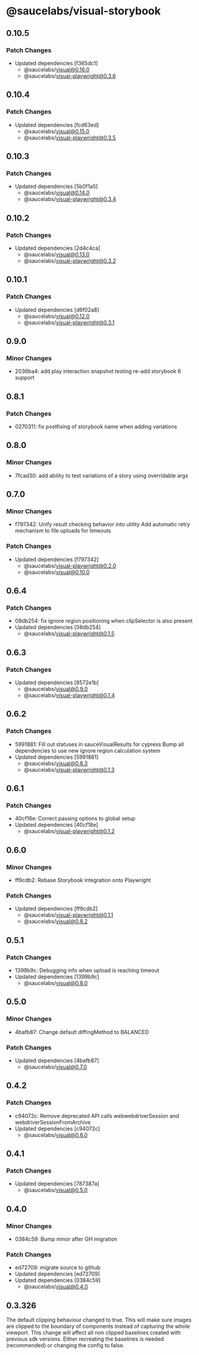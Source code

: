 # @saucelabs/visual-storybook

## 0.10.5

### Patch Changes

- Updated dependencies [f365dc1]
  - @saucelabs/visual@0.16.0
  - @saucelabs/visual-playwright@0.3.6

## 0.10.4

### Patch Changes

- Updated dependencies [fcd63ed]
  - @saucelabs/visual@0.15.0
  - @saucelabs/visual-playwright@0.3.5

## 0.10.3

### Patch Changes

- Updated dependencies [5b0f1a5]
  - @saucelabs/visual@0.14.0
  - @saucelabs/visual-playwright@0.3.4

## 0.10.2

### Patch Changes

- Updated dependencies [2d4c4ca]
  - @saucelabs/visual@0.13.0
  - @saucelabs/visual-playwright@0.3.2

## 0.10.1

### Patch Changes

- Updated dependencies [d6f02a8]
  - @saucelabs/visual@0.12.0
  - @saucelabs/visual-playwright@0.3.1

## 0.9.0

### Minor Changes

- 2036ba4: add play interaction snapshot testing
  re-add storybook 6 support

## 0.8.1

### Patch Changes

- 0270311: fix postfixing of storybook name when adding variations

## 0.8.0

### Minor Changes

- 7fcad30: add ability to test variations of a story using overridable args

## 0.7.0

### Minor Changes

- f797342: Unify result checking behavior into utility
  Add automatic retry mechanism to file uploads for timeouts

### Patch Changes

- Updated dependencies [f797342]
  - @saucelabs/visual-playwright@0.2.0
  - @saucelabs/visual@0.10.0

## 0.6.4

### Patch Changes

- 08db254: fix ignore region positioning when clipSelector is also present
- Updated dependencies [08db254]
  - @saucelabs/visual-playwright@0.1.5

## 0.6.3

### Patch Changes

- Updated dependencies [8572e1b]
  - @saucelabs/visual@0.9.0
  - @saucelabs/visual-playwright@0.1.4

## 0.6.2

### Patch Changes

- 5991881: Fill out statuses in sauceVisualResults for cypress
  Bump all dependencies to use new ignore region calculation system
- Updated dependencies [5991881]
  - @saucelabs/visual@0.8.3
  - @saucelabs/visual-playwright@0.1.3

## 0.6.1

### Patch Changes

- 40cf18e: Correct passing options to global setup
- Updated dependencies [40cf18e]
  - @saucelabs/visual-playwright@0.1.2

## 0.6.0

### Minor Changes

- ff9cdb2: Rebase Storybook integration onto Playwright

### Patch Changes

- Updated dependencies [ff9cdb2]
  - @saucelabs/visual-playwright@0.1.1
  - @saucelabs/visual@0.8.2

## 0.5.1

### Patch Changes

- 1399b9c: Debugging info when upload is reaching timeout
- Updated dependencies [1399b9c]
  - @saucelabs/visual@0.8.0

## 0.5.0

### Minor Changes

- 4bafb87: Change default diffingMethod to BALANCED

### Patch Changes

- Updated dependencies [4bafb87]
  - @saucelabs/visual@0.7.0

## 0.4.2

### Patch Changes

- c94072c: Remove deprecated API calls webwebdriverSession and webdriverSessionFromArchive
- Updated dependencies [c94072c]
  - @saucelabs/visual@0.6.0

## 0.4.1

### Patch Changes

- Updated dependencies [787387a]
  - @saucelabs/visual@0.5.0

## 0.4.0

### Minor Changes

- 0384c59: Bump minor after GH migration

### Patch Changes

- ed72709: migrate source to github
- Updated dependencies [ed72709]
- Updated dependencies [0384c59]
  - @saucelabs/visual@0.4.0

## 0.3.326

The default clipping behaviour changed to true. This will make sure images are clipped to the boundary of components instead of capturing the whole viewport. This change will affect all non clipped baselines created with previous sdk versions. Either recreating the baselines is needed (recommended) or changing the config to false.
